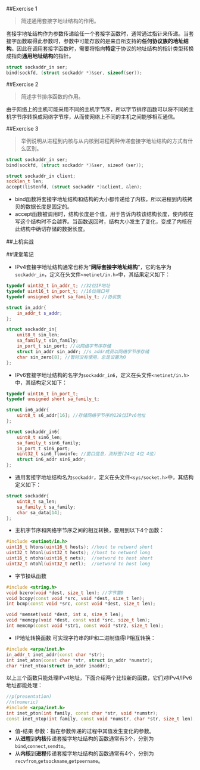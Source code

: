 ##Exercise 1
> 简述通用套接字地址结构的作用。

套接字地址结构作为参数传递给任一个套接字函数时，通常通过指针来传递。当套接字函数取得此参数时，参数中可能存放的是来自所支持的**任何协议族的地址结构**。因此在调用套接字函数时，需要将指向**特定**于协议的地址结构的指针类型转换成指向**通用地址结构**的指针。

```cpp
struct sockaddr_in ser;
bind(sockfd, (struct sockaddr *)&ser, sizeof(ser));
```

##Exercise 2
> 简述字节排序函数的作用。

由于网络上的主机可能采用不同的主机字节序，所以字节排序函数可以将不同的主机字节序转换成网络字节序，从而使网络上不同的主机之间能够相互通信。

##Exercise 3
> 举例说明从进程到内核与从内核到进程两种传递套接字地址结构的方式有什么区别。

```cpp
struct sockaddr_in ser;
bind(sockfd, (struct sockaddr *)&ser, sizeof（ser));

struct sockaddr_in client;
socklen_t len;
accept(listenfd, (struct sockaddr *)&client, &len);
```

- bind函数将套接字地址结构和结构的大小都传递给了内核，所以进程到内核拷贝的数据长度是固定的。
- accept函数被调用时，结构长度是个值，用于告诉内核该结构长度，使内核在写这个结构时不会越界。当函数返回时，结构大小发生了变化，变成了内核在此结构中确切存储的数据长度。

##上机实战


##课堂笔记
- IPv4套接字地址结构通常也称为“**网际套接字地址结构**”，它的名字为`sockaddr_in`，定义在头文件`<netinet/in.h>`中，其结果定义如下：

```cpp
typedef uint32_t in_addr_t; //32位IP地址
typedef uint16_t in_port_t; //16位端口号
typedef unsigned short sa_family_t; //协议族

struct in_addr{
	in_addr_t s_addr;
};

struct sockaddr_in{
	unit8_t sin_len;
	sa_family_t sin_family;
	in_port_t sin_port; //以网络字节序存储
	struct in_addr sin_addr; //s_addr成员以网络字节序存储
	char sin_zero[8]; //暂时没有使用，总是设置为0
};
```

- IPv6套接字地址结构的名字为`sockaddr_in6`，定义在头文件`<netinet/in.h>`中，其结构定义如下：

```cpp
typedef uint16_t in_port_t;
typedef unsigned short sa_family_t;

struct in6_addr{
	uint8_t s6_addr[16]; //存储网络字节序的128位IPv6地址
};

struct sockaddr_in6{
	uint8_t sin6_len;
	sa_family_t sin6_family;
	in_port_t sin6_port;
	uint32_t sin6_flowinfo; //窗口信息，流标签(24位 4位 4位）
	struct in6_addr sin6_addr;
};
```

- 通用套接字地址结构名为`sockaddr`，定义在头文件`<sys/socket.h>`中，其结构定义如下：

```cpp
struct sockaddr{
	uint8_t sa_len;
	sa_family_t sa_family;
	char sa_data[14];
};
```

- 主机字节序和网络字节序之间的相互转换，要用到以下4个函数：

```cpp
#include <netinet/in.h>
uint16_t htons(uint16_t hosts); //host to netword short
uint32_t htonl(uint32_t hosts); //host to netword long
uint16_t ntohs(uint16_t nets);  //netword to host short
uint32_t ntohl(uint32_t netl);  //netword to host long
```

- 字节操纵函数

```cpp
#include <string.h>
void bzero(void *dest, size_t len); //字节置0
void bcopy(const void *src, void *dest, size_t len);
int bcmp(const void *src, const void *dest, size_t len);

void *memset(void *dest, int x, size_t len);
void *memcpy(void *dest, const void *src, size_t len);
int memcmp(const void *str1, const void *str2, size_t len);
```

- IP地址转换函数
可实现字符串的IP和二进制值得IP相互转换：

```cpp
#include <arpa/inet.h>
in_addr_t inet_addr(const char *str);
int inet_aton(const char *str, struct in_addr *numstr);
char *inet_ntoa(struct in_addr inaddr);
```

以上三个函数只能处理IPv4地址，下面介绍两个比较新的函数，它们对IPv4/IPv6地址都能处理：

```cpp
//p(presentation)
//n(numeric)
#include <arpa/inet.h>
int inet_pton(int family, const char *str, void *numstr);
const inet_ntop(int family, const void *numstr, char *str, size_t len);
```

- 值-结果 参数：指在参数传递的过程中其值发生变化的参数。
- 从**进程**到**内核**传递套接字地址结构的函数通常有3个，分别为`bind`,`connect`,`sendto`。
- 从**内核**到**进程**传递套接字地址结构的函数通常有4个，分别为`recvfrom`,`getsockname`,`getpeername`。
